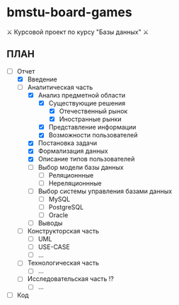 # bmstu-board-games

⚔️ Курсовой проект по курсу "Базы данных" ⚔️

## ПЛАН

- [ ] Отчет
   - [x] Введение
   - [ ] Аналитическая часть
       - [x] Анализ предметной области
           - [x] Cуществующие решения
               - [x] Отечественный рынок
               - [x] Иностранные рынки
           - [x] Представление информации
           - [x] Возможности пользователей
       - [x] Постановка задачи
       - [x] Формализация данных
       - [x] Описание типов пользователей
       - [ ] Выбор модели базы данных
           - [ ] Реляционнные
           - [ ] Нереляционнные
       - [ ] Выбор системы управления базами данных
           - [ ] MySQL
           - [ ] PostgreSQL
           - [ ] Oracle
       - [ ] Выводы
   - [ ] Конструкторская часть
       - [ ] UML
       - [ ] USE-CASE
       - [ ] ...
   - [ ] Технологическая часть
       - [ ] ...
   - [ ] Исследовательская часть ⁉️
       - [ ] ...
- [ ] Код
